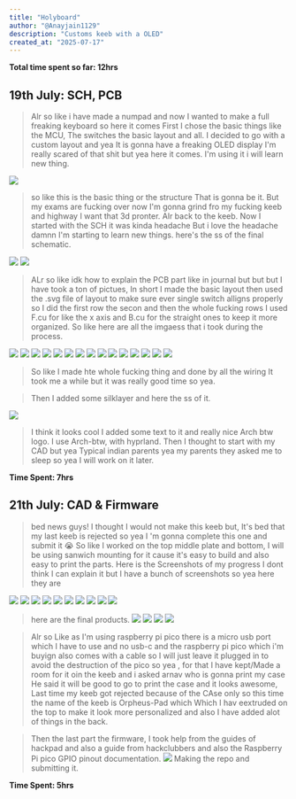 ```yaml
---
title: "Holyboard"
author: "@Anayjain1129"
description: "Customs keeb with a OLED"
created_at: "2025-07-17"
---
```


**Total time spent so far: 12hrs**

## 19th July: SCH, PCB
>Alr so like i have made a numpad and now I wanted to make a full freaking keyboard so here it comes First I chose the basic things like the MCU, The switches the basic layout and all.
>I decided to go with a custom layout and yea It is gonna have a freaking OLED display I'm really scared of that shit but yea here it comes. I'm using it i will learn new thing.

![](/images/keyboard-layout.svg)

>so like this is the basic thing or the structure That is gonna be it.
>But my exams are fucking over now I'm gonna grind fro my fucking keeb and highway I want that 3d pronter.
>Alr back to the keeb.
>Now I started with the SCH it was kinda headache But i love the headache damnn I'm starting to learn new things.
>here's the ss of the final schematic.

![](/images/sch.png)
![](/images/lay.png)

>ALr so like idk how to explain the PCB part like in journal but but but I have took a ton of pictues, In short I made the basic layout then used the .svg file of layout to make sure ever single switch alligns properly so I did the first row the secon and then the whole fucking rows I used F.cu for like the x axis and B.cu for the straight ones to keep it more organized.
>So like here are all the imgaess that i took during the process.

![](/images/1.png)
![](/images/2.png)
![](/images/3.png)
![](/images/4.png)
![](/images/5.png)
![](/images/6.png)
![](/images/7.png)
![](/images/8.png)
![](/images/9.png)
![](/images/10.png)
![](/images/11.png)
![](/images/12.png)
![](/images/13.png)
![](/images/14.png)
![](/images/15.png)

>So like I made hte whole fucking thing and done by all the wiring It took me a while but it was really good time so yea.

>Then I added some silklayer and here the ss of it.

![](/images/silk.png)

>I think it looks cool I added some text to it and really nice Arch btw logo.
>I use Arch-btw, with hyprland.
>Then I thought to start with my CAD but yea Typical indian parents yea my parents they asked me to sleep so yea I will work on it later.

**Time Spent: 7hrs**

## 21th July: CAD & Firmware
>bed news guys! I thought I would not make this keeb but, It's bed that my last keeb is rejected so yea I 'm gonna complete this one and submit it 😭
>So like I worked on the top middle plate and bottom, I will be using sanwich mounting for it cause it's easy to build and also easy to print the parts.
>Here is the Screenshots of my progress I dont think I can explain it but I have a bunch of screenshots so yea here they are

![](/images/case1.png)
![](/images/holes.png)
![](/images/case2.png)
![](/images/case3.png)
![](/images/csae4.png)
![](/images/case7.png)
![](/images/case8.png)
![](/images/case9.png)
![](/images/case10.png)
![](/images/back.png)

>here are the final products.
![](/images/top.png)
![](/images/mid.png)
![](/images/back.png)
![](/images/final.png)

>Alr so Like as I'm using raspberry pi pico there is a micro usb port which I have to use and no usb-c and the raspberry pi pico which i'm buyign also comes with a cable so I will just leave it plugged in to avoid the destruction of the pico so yea , for that I have kept/Made a room for it oin the keeb and i asked arnav who is gonna print my case He said it will be good to go to print the case and it looks awesome, Last time my keeb got rejected because of the CAse only so this time the name of the keeb is Orpheus-Pad which Which I hav eextruded on the top to make it look more personalized and also I have added alot of things in the back.

>Then the last part the firmware, I took help from the guides of hackpad and also a guide from hackclubbers and also the Raspberry Pi pico GPIO pinout documentation.
![](/images/firmware.png)
>Making the repo and submitting it.

**Time Spent: 5hrs**
